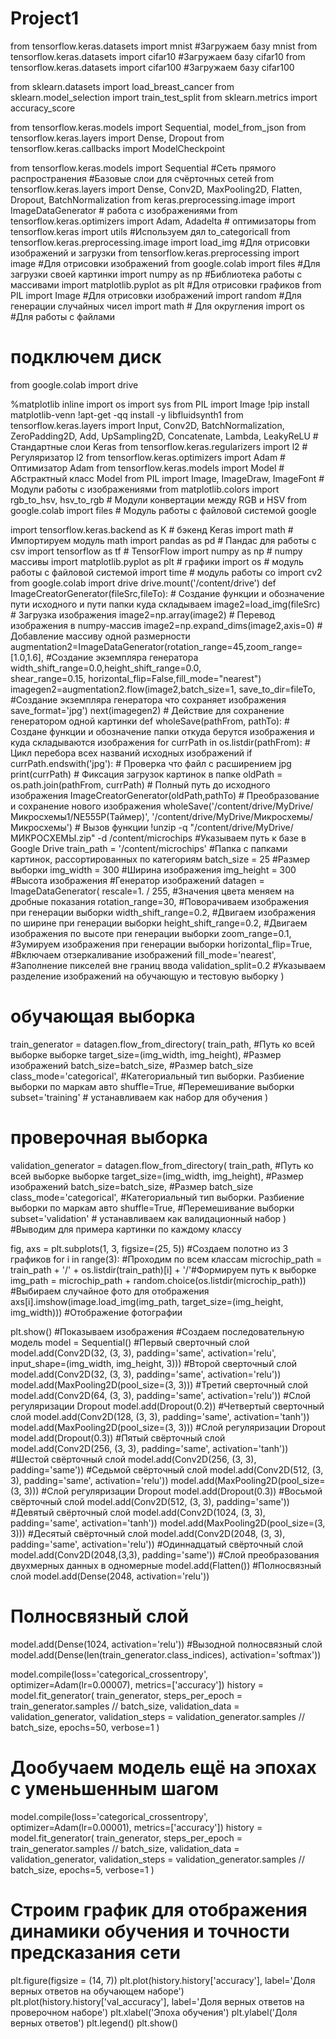 # Project1
from tensorflow.keras.datasets import mnist #Загружаем базу mnist
from tensorflow.keras.datasets import cifar10 #Загружаем базу cifar10
from tensorflow.keras.datasets import cifar100 #Загружаем базу cifar100

from sklearn.datasets import load_breast_cancer
from sklearn.model_selection import train_test_split
from sklearn.metrics import accuracy_score

from tensorflow.keras.models import Sequential, model_from_json
from tensorflow.keras.layers import Dense, Dropout
from tensorflow.keras.callbacks import ModelCheckpoint

from tensorflow.keras.models import Sequential #Сеть прямого распространения
#Базовые слои для счёрточных сетей
from tensorflow.keras.layers import Dense, Conv2D, MaxPooling2D, Flatten, Dropout, BatchNormalization
from keras.preprocessing.image import ImageDataGenerator # работа с изображениями
from tensorflow.keras.optimizers import Adam, Adadelta # оптимизаторы
from tensorflow.keras import utils #Используем дял to_categoricall
from tensorflow.keras.preprocessing.image import load_img #Для отрисовки изображений и загрузки
from tensorflow.keras.preprocessing import image #Для отрисовки изображений
from google.colab import files #Для загрузки своей картинки
import numpy as np #Библиотека работы с массивами
import matplotlib.pyplot as plt #Для отрисовки графиков
from PIL import Image #Для отрисовки изображений
import random #Для генерации случайных чисел 
import math # Для округления
import os #Для работы с файлами 
# подключем диск
from google.colab import drive

%matplotlib inline
import os
import sys
from PIL import Image
!pip install matplotlib-venn
!apt-get -qq install -y libfluidsynth1
from tensorflow.keras.layers import Input, Conv2D, BatchNormalization, ZeroPadding2D, Add, UpSampling2D, Concatenate, Lambda, LeakyReLU # Стандартные слои Keras
from tensorflow.keras.regularizers import l2 # Регуляризатор l2
from tensorflow.keras.optimizers import Adam # Оптимизатор Adam
from tensorflow.keras.models import Model # Абстрактный класс Model
from PIL import Image, ImageDraw, ImageFont # Модули работы с изображениями
from matplotlib.colors import rgb_to_hsv, hsv_to_rgb # Модули конвертации между RGB и HSV
from google.colab import files # Модуль работы с файловой системой google

import tensorflow.keras.backend as K # бэкенд Keras
import math # Импортируем модуль math
import pandas as pd # Пандас для работы с csv
import tensorflow as tf # TensorFlow
import numpy as np # numpy массивы
import matplotlib.pyplot as plt # графики
import os # модуль работы с файловой системой
import time # модуль работы со 
import cv2
from google.colab import drive
drive.mount('/content/drive')
def ImageCreatorGenerator(fileSrc,fileTo): # Создание функции и обозначение пути исходного и пути папки куда складываем
  image2=load_img(fileSrc)      # Загрузка изображения
  image2=np.array(image2)       # Перевод изображения в numpy-массив
  image2=np.expand_dims(image2,axis=0)  # Добавление массиву одной размерности
  augmentation2=ImageDataGenerator(rotation_range=45,zoom_range=[1.0,1.6], #Создание экземпляра генератора
                 width_shift_range=0.0,height_shift_range=0.0,       
                 shear_range=0.15,
                 horizontal_flip=False,fill_mode="nearest")
  imagegen2=augmentation2.flow(image2,batch_size=1, save_to_dir=fileTo,   #Создание экземпляра генератора что сохраняет изображения
              save_format='jpg')
  next(imagegen2)               # Действие для сохранение генератором одной картинки
  def wholeSave(pathFrom, pathTo):   # Создане функции и обозначение папки откуда берутся изображения и куда складываются изображения
    for currPath in os.listdir(pathFrom):  # Цикл перебора всех названий исходных изображений
        if currPath.endswith('jpg'):  # Проверка что файл с расширением jpg
            print(currPath)  # Фиксация загрузок картинок в папке
            oldPath = os.path.join(pathFrom, currPath) # Полный путь до исходного изображения
            ImageCreatorGenerator(oldPath,pathTo)  # Преобразование и сохранение нового изображения
  wholeSave('/content/drive/MyDrive/Микросхемы1/NE555P(Таймер)', '/content/drive/MyDrive/Микросхемы/Микросхемы') # Вызов функции
  !unzip -q "/content/drive/MyDrive/МИКРОСХЕМЫ.zip" -d /content/microchips #Указываем путь к базе в Google Drive
  train_path = '/content/microchips' #Папка с папками картинок, рассортированных по категориям
batch_size = 25 #Размер выборки
img_width = 300 #Ширина изображения
img_height = 300 #Высота изображения
#Генератор изображений
datagen = ImageDataGenerator(
    rescale=1. / 255, #Значения цвета меняем на дробные показания
    rotation_range=30, #Поворачиваем изображения при генерации выборки
    width_shift_range=0.2, #Двигаем изображения по ширине при генерации выборки
    height_shift_range=0.2, #Двигаем изображения по высоте при генерации выборки
    zoom_range=0.1, #Зумируем изображения при генерации выборки
    horizontal_flip=True, #Включаем отзеркаливание изображений
    fill_mode='nearest', #Заполнение пикселей вне границ ввода
    validation_split=0.2 #Указываем разделение изображений на обучающую и тестовую выборку
)
# обучающая выборка
train_generator = datagen.flow_from_directory(
    train_path, #Путь ко всей выборке выборке
    target_size=(img_width, img_height), #Размер изображений
    batch_size=batch_size, #Размер batch_size
    class_mode='categorical', #Категориальный тип выборки. Разбиение выборки по маркам авто 
    shuffle=True, #Перемешивание выборки
    subset='training' # устанавливаем как набор для обучения
)

# проверочная выборка
validation_generator = datagen.flow_from_directory(
    train_path, #Путь ко всей выборке выборке
    target_size=(img_width, img_height), #Размер изображений
    batch_size=batch_size, #Размер batch_size
    class_mode='categorical', #Категориальный тип выборки. Разбиение выборки по маркам авто 
    shuffle=True, #Перемешивание выборки
    subset='validation' # устанавливаем как валидационный набор
)
#Выводим для примера картинки по каждому классу

fig, axs = plt.subplots(1, 3, figsize=(25, 5)) #Создаем полотно из 3 графиков
for i in range(3): #Проходим по всем классам
  microchip_path = train_path + '/' + os.listdir(train_path)[i] + '/'#Формируем путь к выборке
  img_path = microchip_path + random.choice(os.listdir(microchip_path)) #Выбираем случайное фото для отображения
  axs[i].imshow(image.load_img(img_path, target_size=(img_height, img_width))) #Отображение фотографии

plt.show() #Показываем изображения
#Создаем последовательную модель
model = Sequential()
#Первый сверточный слой
model.add(Conv2D(32, (3, 3), padding='same', activation='relu', input_shape=(img_width, img_height, 3)))
#Второй сверточный слой
model.add(Conv2D(32, (3, 3), padding='same', activation='relu'))
model.add(MaxPooling2D(pool_size=(3, 3)))
#Третий сверточный слой
model.add(Conv2D(64, (3, 3), padding='same', activation='relu'))
#Слой регуляризации Dropout
model.add(Dropout(0.2))
#Четвертый сверточный слой
model.add(Conv2D(128, (3, 3), padding='same', activation='tanh'))
model.add(MaxPooling2D(pool_size=(3, 3)))
#Слой регуляризации Dropout
model.add(Dropout(0.3))
#Пятый свёрточный слой
model.add(Conv2D(256, (3, 3), padding='same', activation='tanh'))
#Шестой свёрточный слой
model.add(Conv2D(256, (3, 3), padding='same'))
#Седьмой свёрточный слой
model.add(Conv2D(512, (3, 3), padding='same', activation='relu'))
model.add(MaxPooling2D(pool_size=(3, 3)))
#Слой регуляризации Dropout
model.add(Dropout(0.3))
#Восьмой свёрточный слой
model.add(Conv2D(512, (3, 3), padding='same'))
#Девятый свёрточный слой
model.add(Conv2D(1024, (3, 3), padding='same', activation='tanh'))
model.add(MaxPooling2D(pool_size=(3, 3)))
#Десятый свёрточный слой
model.add(Conv2D(2048, (3, 3), padding='same', activation='relu'))
#Одиннадцатый свёрточный слой
model.add(Conv2D(2048,(3,3), padding='same'))
#Слой преобразования двухмерных данных в одномерные
model.add(Flatten())
#Полносвязный слой
model.add(Dense(2048, activation='relu'))
# Полносвязный слой
model.add(Dense(1024, activation='relu'))
#Вызодной полносвязный слой
model.add(Dense(len(train_generator.class_indices), activation='softmax'))

model.compile(loss='categorical_crossentropy', optimizer=Adam(lr=0.00007), metrics=['accuracy'])
history = model.fit_generator(
    train_generator,
    steps_per_epoch = train_generator.samples // batch_size,
    validation_data = validation_generator, 
    validation_steps = validation_generator.samples // batch_size,
    epochs=50,
    verbose=1
)
# Дообучаем модель ещё на эпохах с уменьшенным шагом
model.compile(loss='categorical_crossentropy', optimizer=Adam(lr=0.00001), metrics=['accuracy'])
history = model.fit_generator(
    train_generator,
    steps_per_epoch = train_generator.samples // batch_size,
    validation_data = validation_generator, 
    validation_steps = validation_generator.samples // batch_size,
    epochs=5,
    verbose=1
)
# Строим график для отображения динамики обучения и точности предсказания сети
plt.figure(figsize = (14, 7))
plt.plot(history.history['accuracy'], 
         label='Доля верных ответов на обучающем наборе')
plt.plot(history.history['val_accuracy'], 
         label='Доля верных ответов на проверочном наборе')
plt.xlabel('Эпоха обучения')
plt.ylabel('Доля верных ответов')
plt.legend()
plt.show()
